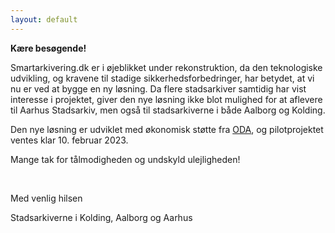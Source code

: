 ```yaml
---
layout: default
---
```


**Kære besøgende!**

Smartarkivering.dk er i øjeblikket under rekonstruktion, da den teknologiske udvikling, og kravene til stadige sikkerhedsforbedringer, har betydet, at vi nu er ved at bygge en ny løsning. Da flere stadsarkiver samtidig har vist interesse i projektet, giver den nye løsning ikke blot mulighed for at aflevere til Aarhus Stadsarkiv, men også til stadsarkiverne i både Aalborg og Kolding.

Den nye løsning er udviklet med økonomisk støtte fra [ODA](https://www.dkarkiver.dk), og pilotprojektet ventes klar 10. februar 2023.

Mange tak for tålmodigheden og undskyld ulejligheden!

<br>

Med venlig hilsen

Stadsarkiverne i Kolding, Aalborg og Aarhus
